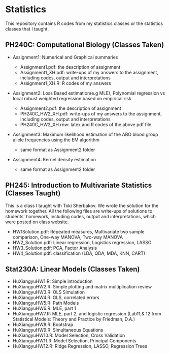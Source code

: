 Statistics
==========
This repository contains R codes from my statistics classes or the statistics classes that I taught.

PH240C: Computational Biology (Classes Taken)
----------------------------------------------
* Assignment1: Numerical and Graphical summaries
   * Assignment1.pdf: the description of assignment
   * Assignment1_XH.pdf: write-ups of my answers to the assignment, including codes, output and interpretations
   * Assignment1_XH.R: R codes of my answers

* Assignment2: Loss Based estimation(e.g MLE), Polynomial regression vs local robust weighted regression based on empirical risk
   * Assignment2.pdf: the description of assignment
   * PH240C\_HW2\_XH.pdf: write-ups of my answers to the assignment, including codes, output and interpretations
   * PH240C\_HW2\_XH.rnw: latex and R codes of the above pdf file.
* Assignment3: Maximum likelihood estimation of the ABO blood group allele frequencies using the EM algorithm
   * same format as Assignment2 folder
* Assignment4: Kernel density estimation
   * same format as Assignment2 folder

PH245: Introduction to Multivariate Statistics (Classes Taught)
---------------------------------------------------------------
This is a class I taught with Toki Sherbakov. We wrote the solution for the homework together. All the following files are write-ups of solutions to students' homework, including codes, output and interpretations, which were posted on class website.
* HW1Solution.pdf: Repeated measures, Multivariate two sample comparison, One-way MANOVA, Two-way MANOVA
* HW2\_Solution.pdf: Linear regression, Logistics regression, LASSO.
* HW3\_Solution.pdf: PCA, Factor Analysis
* HW4\_Solution.pdf: classification (LDA, QDA, MDA, KNN, CART)

Stat230A: Linear Models (Classes Taken)
---------------------------------------
* HuXiangyuHW1.R: Simple introduction
* HuXiangyuHW2.R: Simple plotting and matrix multiplication review
* HuXiangyuHW3.R: OLS Simulation
* HuXiangyuHW4.R: GLS, correlated errors
* HuXiangyuHW5.R: Path Models
* HuXiangyuHW6.R: MLE, part 1
* HuXiangyuHW7.R: MLE, part 2, and logistic regression (Lab11,& 12 from Statistical Models: Theory and Practice by Friedman, D.A.) 
* HuXiangyuHW8.R: Bootstrap
* HuXiangyuHW9.R: Simultaneous Equations
* HuXiangyuHW10.R: Model Selection, Cross Validation
* HuXiangyuHW11.R: Model Selection, Principal Components
* HuXiangyuHW12.R: Ridge Regression, LASSO, Regression Trees
